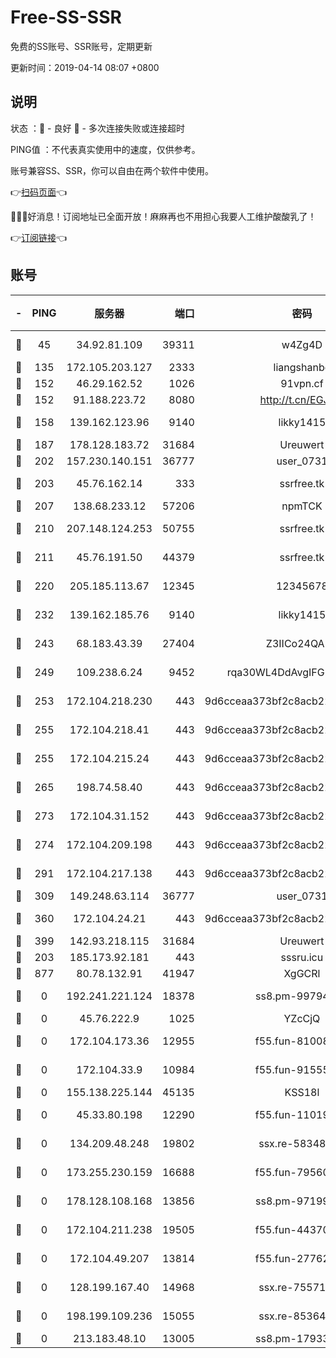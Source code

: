 # Free-SS-SSR

免费的SS账号、SSR账号，定期更新

更新时间：2019-04-14 08:07 +0800

## 说明

状态     ：🙂 - 良好 🙁 - 多次连接失败或连接超时

PING值   ：不代表真实使用中的速度，仅供参考。

账号兼容SS、SSR，你可以自由在两个软件中使用。

👉[扫码页面](https://liesauer.github.io/Free-SS-SSR/)👈

🎉🎉🎉好消息！订阅地址已全面开放！麻麻再也不用担心我要人工维护酸酸乳了！

👉[订阅链接](https://www.liesauer.net/yogurt/subscribe?ACCESS_TOKEN=DAYxR3mMaZAsaqUb)👈

## 账号

|-|PING|服务器|端口|密码|加密方式|区域|
|:----:|:----:|:-----:|-----:|:----:|:----:|:----:|
|🙂|45|34.92.81.109|39311|w4Zg4D|chacha20-ietf|US|
|🙂|135|172.105.203.127|2333|liangshanbo|chacha20|JP|
|🙂|152|46.29.162.52|1026|91vpn.cf|rc4-md5|RU|
|🙂|152|91.188.223.72|8080|http://t.cn/EGJIyrl|rc4-md5|RU|
|🙂|158|139.162.123.96|9140|likky1415|aes-256-cfb|JP|
|🙂|187|178.128.183.72|31684|Ureuwert|chacha20|US|
|🙂|202|157.230.140.151|36777|user_0731|chacha20|US|
|🙂|203|45.76.162.14|333|ssrfree.tk|aes-256-cfb|SG|
|🙂|207|138.68.233.12|57206|npmTCK|rc4-md5|US|
|🙂|210|207.148.124.253|50755|ssrfree.tk|aes-256-cfb|SG|
|🙂|211|45.76.191.50|44379|ssrfree.tk|aes-256-cfb|SG|
|🙂|220|205.185.113.67|12345|12345678|aes-256-cfb|US|
|🙂|232|139.162.185.76|9140|likky1415|aes-256-cfb|DE|
|🙂|243|68.183.43.39|27404|Z3IICo24QAHu|aes-256-cfb|GB|
|🙂|249|109.238.6.24|9452|rqa30WL4DdAvgIFG6Fs3znzTa|aes-256-cfb|FR|
|🙂|253|172.104.218.230|443|9d6cceaa373bf2c8acb22e60b6a58be6|aes-256-cfb|US|
|🙂|255|172.104.218.41|443|9d6cceaa373bf2c8acb22e60b6a58be6|aes-256-cfb|US|
|🙂|255|172.104.215.24|443|9d6cceaa373bf2c8acb22e60b6a58be6|aes-256-cfb|US|
|🙂|265|198.74.58.40|443|9d6cceaa373bf2c8acb22e60b6a58be6|aes-256-cfb|US|
|🙂|273|172.104.31.152|443|9d6cceaa373bf2c8acb22e60b6a58be6|aes-256-cfb|US|
|🙂|274|172.104.209.198|443|9d6cceaa373bf2c8acb22e60b6a58be6|aes-256-cfb|US|
|🙂|291|172.104.217.138|443|9d6cceaa373bf2c8acb22e60b6a58be6|aes-256-cfb|US|
|🙂|309|149.248.63.114|36777|user_0731|chacha20|CA|
|🙂|360|172.104.24.21|443|9d6cceaa373bf2c8acb22e60b6a58be6|aes-256-cfb|US|
|🙂|399|142.93.218.115|31684|Ureuwert|chacha20|IN|
|🙂|203|185.173.92.181|443|sssru.icu|rc4-md5|RU|
|🙂|877|80.78.132.91|41947|XgGCRl|rc4-md5|DE|
|🙁|0|192.241.221.124|18378|ss8.pm-99794211|aes-256-cfb|US|
|🙁|0|45.76.222.9|1025|YZcCjQ|rc4-md5|JP|
|🙁|0|172.104.173.36|12955|f55.fun-81008774|aes-256-cfb|SG|
|🙁|0|172.104.33.9|10984|f55.fun-91555287|aes-256-cfb|SG|
|🙁|0|155.138.225.144|45135|KSS18l|rc4-md5|US|
|🙁|0|45.33.80.198|12290|f55.fun-11019774|aes-256-cfb|US|
|🙁|0|134.209.48.248|19802|ssx.re-58348307|aes-256-cfb|US|
|🙁|0|173.255.230.159|16688|f55.fun-79560972|aes-256-cfb|US|
|🙁|0|178.128.108.168|13856|ss8.pm-97199813|aes-256-cfb|SG|
|🙁|0|172.104.211.238|19505|f55.fun-44370256|aes-256-cfb|US|
|🙁|0|172.104.49.207|13814|f55.fun-27762527|aes-256-cfb|SG|
|🙁|0|128.199.167.40|14968|ssx.re-75571963|aes-256-cfb|SG|
|🙁|0|198.199.109.236|15055|ssx.re-85364694|aes-256-cfb|US|
|🙁|0|213.183.48.10|13005|ss8.pm-17933646|rc4-md5|RU|

